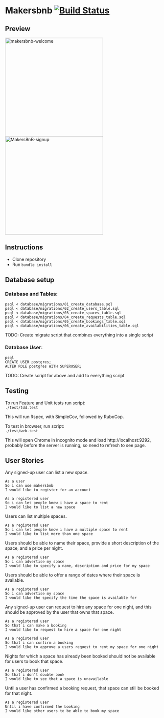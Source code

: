 # Makersbnb [![Build Status](https://travis-ci.org/Tracht/MakersBnb.svg?branch=master)](https://travis-ci.org/Tracht/MakersBnb)

## Preview
<img width="320" alt="makersbnb-welcome" src="https://user-images.githubusercontent.com/28805811/83120379-e3902700-a0c8-11ea-86a9-c15d959142f8.png">

<img width="320" alt="MakersBnB-signup" src="https://user-images.githubusercontent.com/28805811/83120467-04587c80-a0c9-11ea-9768-45350996c04e.png">

## Instructions

* Clone repository
* Run `bundle install`

## Database setup

### Database and Tables:

```
psql < database/migrations/01_create_database.sql  
psql < database/migrations/02_create_users_table.sql  
psql < database/migrations/03_create_spaces_table.sql  
psql < database/migrations/04_create_requests_table.sql  
psql < database/migrations/05_create_bookings_table.sql  
psql < database/migrations/06_create_availabilities_table.sql
```

TODO: Create migrate script that combines everything into a single script

### Database User:

```
psql
CREATE USER postgres;
ALTER ROLE postgres WITH SUPERUSER;
```

TODO: Create script for above and add to everything script

## Testing

To run Feature and Unit tests run script:  
`./test/tdd.test`

This will run Rspec, with SimpleCov, followed by RuboCop.

To test in browser, run script:  
`./test/web.test`

This will open Chrome in incognito mode and load http://localhost:9292, probably before the server is running, so need to refresh to see page.

## User Stories

Any signed-up user can list a new space.
```
As a user
So i can use makersbnb
I would like to register for an account
```
```
As a registered user
So i can let people know i have a space to rent
I would like to list a new space
```

Users can list multiple spaces.
```
As a registered user
So i can let people know i have a multiple space to rent
I would like to list more than one space
```

Users should be able to name their space, provide a short description of the space, and a price per night.
```
As a registered user
So i can advertise my space
I would like to specify a name, description and price for my space
```

Users should be able to offer a range of dates where their space is available.

```
As a registered user
So i can advertise my space
I would like the specify the time the space is available for
```

Any signed-up user can request to hire any space for one night, and this should be approved by the user that owns that space.

```
As a registered user
So that i can make a booking
I would like to request to hire a space for one night
```
```
As a registered user
So that i can confirm a booking
I would like to approve a users request to rent my space for one night
```

Nights for which a space has already been booked should not be available for users to book that space.
```
As a registered user
So that i don’t double book
I would like to see that a space is unavailable
```

Until a user has confirmed a booking request, that space can still be booked for that night.
```
As a registered user
Until i have confirmed the booking
I would like other users to be able to book my space
```
